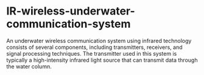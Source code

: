 # IR-wireless-underwater-communication-system
An underwater wireless communication system using infrared technology consists of several components, including transmitters, receivers, and signal processing techniques. The transmitter used in this system is typically a high-intensity infrared light source that can transmit data through the water column.
